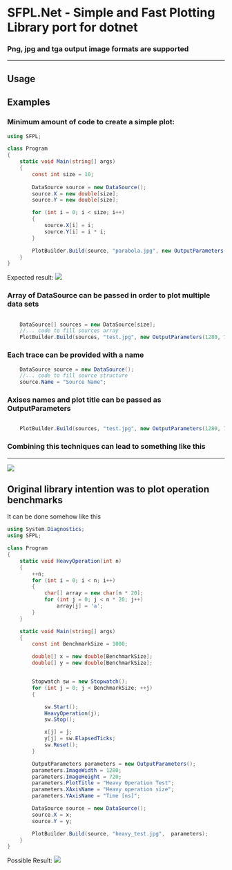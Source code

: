 # SFPL.Net - Simple and Fast Plotting Library port for dotnet
### Png, jpg and tga output image formats are supported
***
## Usage
## Examples

### Minimum amount of code to create a simple plot:
```c#
using SFPL;

class Program
{
    static void Main(string[] args)
    {
        const int size = 10;
        
        DataSource source = new DataSource();
        source.X = new double[size];
        source.Y = new double[size];

        for (int i = 0; i < size; i++)
        {
            source.X[i] = i;
            source.Y[i] = i * i;
        }

        PlotBuilder.Build(source, "parabola.jpg", new OutputParameters(1280, 720));
    }
}

```
Expected result:
![](https://github.com/BloodRedTape/sfpl/blob/master/examples/parabola.jpg?raw=true)

### Array of DataSource can be passed in order to plot multiple data sets
```c#

    DataSource[] sources = new DataSource[size];
    //... code to fill sources array
    PlotBuilder.Build(sources, "test.jpg", new OutputParameters(1280, 720));

```
### Each trace can be provided with a name

```c#
    DataSource source = new DataSource(); 
    //... code to fill source structure
    source.Name = "Source Name";

```

### Axises names and plot title can be passed as OutputParameters

```c#

    PlotBuilder.Build(sources, "test.jpg", new OutputParameters(1280, 720, "PlotTitle", "XAxisName", "YAxisName"));

```

### Combining this techniques can lead to something like this
***

![](https://github.com/BloodRedTape/sfpl/blob/master/examples/sort.jpg?raw=true)

## Original library intention was to plot operation benchmarks

It can be done somehow like this

```c#
using System.Diagnostics;
using SFPL;

class Program
{
    static void HeavyOperation(int n)
    {
        ++n;
        for (int i = 0; i < n; i++)
        {
            char[] array = new char[n * 20];
            for (int j = 0; j < n * 20; j++)
                array[j] = 'a';
        }
    }

    static void Main(string[] args)
    {
        const int BenchmarkSize = 1000;

        double[] x = new double[BenchmarkSize];
        double[] y = new double[BenchmarkSize];


        Stopwatch sw = new Stopwatch();
        for (int j = 0; j < BenchmarkSize; ++j)
        {

            sw.Start();
            HeavyOperation(j);
            sw.Stop();

            x[j] = j;
            y[j] = sw.ElapsedTicks;
            sw.Reset();
        }

        OutputParameters parameters = new OutputParameters();
        parameters.ImageWidth = 1280;
        parameters.ImageHeight = 720;
        parameters.PlotTitle = "Heavy Operation Test";
        parameters.XAxisName = "Heavy operation size";
        parameters.YAxisName = "Time [ns]";

        DataSource source = new DataSource();
        source.X = x;
        source.Y = y;

        PlotBuilder.Build(source, "heavy_test.jpg",  parameters);
    }
}

```

Possible Result:
![](https://github.com/BloodRedTape/sfpl/blob/master/examples/heavy_test.jpg?raw=true)
